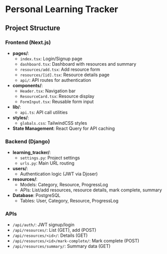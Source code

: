 # Personal Learning Tracker

## Project Structure
### Frontend (Next.js)
- **pages/**:
  - `index.tsx`: Login/Signup page
  - `dashboard.tsx`: Dashboard with resources and summary
  - `resources/add.tsx`: Add resource form
  - `resources/[id].tsx`: Resource details page
  - `api/`: API routes for authentication
- **components/**:
  - `Header.tsx`: Navigation bar
  - `ResourceCard.tsx`: Resource display
  - `FormInput.tsx`: Reusable form input
- **lib/**:
  - `api.ts`: API call utilities
- **styles/**:
  - `globals.css`: TailwindCSS styles
- **State Management**: React Query for API caching

### Backend (Django)
- **learning_tracker/**:
  - `settings.py`: Project settings
  - `urls.py`: Main URL routing
- **users/**:
  - Authentication logic (JWT via Djoser)
- **resources/**:
  - Models: Category, Resource, ProgressLog
  - APIs: List/add resources, resource details, mark complete, summary
- **Database**: PostgreSQL
  - Tables: User, Category, Resource, ProgressLog

### APIs
- `/api/auth/`: JWT signup/login
- `/api/resources/`: List (GET), add (POST)
- `/api/resources/<id>/`: Details (GET)
- `/api/resources/<id>/mark-complete/`: Mark complete (POST)
- `/api/resources/summary/`: Summary data (GET)
